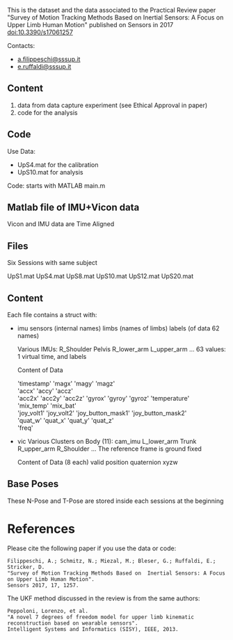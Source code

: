 

This is the dataset and the data associated to the Practical Review paper "Survey of Motion Tracking Methods Based on Inertial Sensors: A Focus on Upper Limb Human Motion" published on Sensors in 2017 [doi:10.3390/s17061257](http://www.mdpi.com/1424-8220/17/6/1257)

Contacts:
- a.filippeschi@sssup.it
- e.ruffaldi@sssup.it

Content
-------

1) data from data capture experiment (see Ethical Approval in paper)
2) code for the analysis

Code
-----------------------------

Use Data: 
- UpS4.mat for the calibration
- UpS10.mat for analysis

Code: starts with MATLAB main.m

Matlab file of IMU+Vicon data
-----------------------------

Vicon and IMU data are Time Aligned

Files
-----------------
Six Sessions with same subject

UpS1.mat
UpS4.mat
UpS8.mat
UpS10.mat
UpS12.mat
UpS20.mat

Content
------------------

Each file contains a struct with:

- imu
	sensors (internal names)
	limbs (names of limbs)
	labels (of data 62 names)

	Various IMUs:
		R_Shoulder Pelvis R_lower_arm L_upper_arm ... 63 values: 1 virtual time, and labels

	Content of Data 

	'timestamp'
	'magx'	'magy'	'magz'	
	'accx'	'accy'	'accz'	
	'acc2x'	'acc2y'	'acc2z'	
	'gyrox'	'gyroy'	'gyroz'	
	'temperature'	
	'mix_temp'	'mix_bat'	
	'joy_volt1'	'joy_volt2'	
	'joy_button_mask1'	'joy_button_mask2'	
	'quat_w'	'quat_x'	'quat_y'	'quat_z'	
	'freq'

- vic
	Various Clusters on Body (11): cam_imu L_lower_arm Trunk R_upper_arm R_Shoulder ... 
	The reference frame is ground fixed

	Content of Data (8 each)
		valid
		position
		quaternion xyzw

Base Poses
----------

These N-Pose and T-Pose are stored inside each sessions at the beginning

# References

Please cite the following paper if you use the data or code:

	Filippeschi, A.; Schmitz, N.; Miezal, M.; Bleser, G.; Ruffaldi, E.; Stricker, D.	
	"Survey of Motion Tracking Methods Based on  Inertial Sensors: A Focus on Upper Limb Human Motion".
	Sensors 2017, 17, 1257.

The UKF method discussed in the review is from the same authors:

	Peppoloni, Lorenzo, et al. 
	"A novel 7 degrees of freedom model for upper limb kinematic reconstruction based on wearable sensors".
	Intelligent Systems and Informatics (SISY), IEEE, 2013.

 
